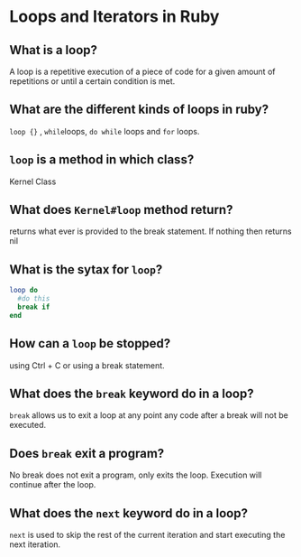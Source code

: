 # Loops and Iterators in Ruby

## What is a loop?

A loop is a repetitive execution of a piece of code for a given amount of repetitions or until a certain condition is met.

## What are the different kinds of loops in ruby?

`loop {}` , `while`loops, `do while` loops and `for` loops.

## `loop` is a method in which class?

Kernel Class

## What does `Kernel#loop` method return?

returns what ever is provided to the break statement. If nothing then returns nil

## What is the sytax for `loop`?

```ruby
loop do
  #do this
  break if 
end
```

## How can a `loop` be stopped?

using Ctrl + C or using a break statement.

## What does the `break` keyword do in a loop?

`break` allows us to exit a loop at any point
any code after a break will not be executed.

## Does `break` exit a program?

No break does not exit a program, only exits the loop.
Execution will continue after the loop.

## What does the `next` keyword do in a loop?

`next`  is used to skip the rest of the current iteration
and start executing the next iteration.